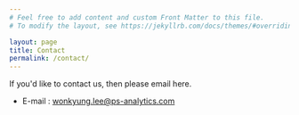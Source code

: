 ```yaml
---
# Feel free to add content and custom Front Matter to this file.
# To modify the layout, see https://jekyllrb.com/docs/themes/#overriding-theme-defaults

layout: page
title: Contact
permalink: /contact/
---
```


If you'd like to contact us, then please email here.

- E-mail : [wonkyung.lee@ps-analytics.com](wonkyung.lee@ps-analytics.com)
